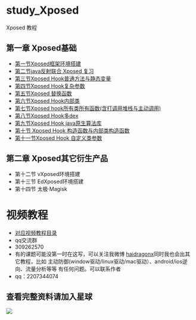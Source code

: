 # study_Xposed
Xposed 教程
## 第一章 Xposed基础
* [第一节Xposed框架环境搭建](https://github.com/haidragon/study_Xposed/blob/master/study_xposed/page1/page.md)
* [第二节java反射联合 Xposed 复习](https://github.com/haidragon/study_Xposed/blob/master/study_xposed/page2/page.md)
* [第三节Xposed Hook普通方法与静态变量](https://github.com/haidragon/study_Xposed/blob/master/study_xposed/page2/page.md)
* [第四节Xposed Hook复杂参数](https://github.com/haidragon/study_Xposed/blob/master/study_xposed/page4/page.md)
* [第五节Xposed 替换函数](https://github.com/haidragon/study_Xposed/blob/master/study_xposed/page5/page.md)
* [第六节Xposed Hook内部类](https://github.com/haidragon/study_Xposed/blob/master/study_xposed/page6/page.md)
* [第七节Xposed hook所有类所有函数(含打调用堆栈与主动调用)](https://github.com/haidragon/study_Xposed/blob/master/study_xposed/page7/page.md)
* [第八节Xposed Hook多dex](https://github.com/haidragon/study_Xposed/blob/master/study_xposed/page7/page.md)
* [第九节Xposed Hook java原生算法库](https://github.com/haidragon/study_Xposed/blob/master/study_xposed/page7/page.md)
* [第十节 Xposed Hook 构造函数与内部类构造函数](https://github.com/haidragon/study_Xposed/blob/master/study_xposed/page10/page.md)
* [第十一节Xposed Hook 自定义类参数](https://github.com/haidragon/study_Xposed/blob/master/study_xposed/page11/page.md)
## 第二章 Xposed其它衍生产品
* 第十二节 vXposed环境搭建
* 第十三节 EdXposed环境搭建
* 第十四节 太极·Magisk
# 视频教程
* [对应视频教程目录](https://github.com/haidragon/haidragon_study)
* qq交流群 
* 309262570
* 有的课题可能没第一时在这写，可以关注我微博 [haidragonx](https://weibo.com/haidragon)同时我也会出其它教程，比如 主动防御(window驱动/linux驱动/mac驱动）、android/ios逆向、流量分析等等 有任何问题。可以联系作者
* qq：2207344074
## 查看完整资料请加入星球
![](https://github.com/haidragon/study_frida/blob/master/image/1681580715267_.pic_hd.jpg)
